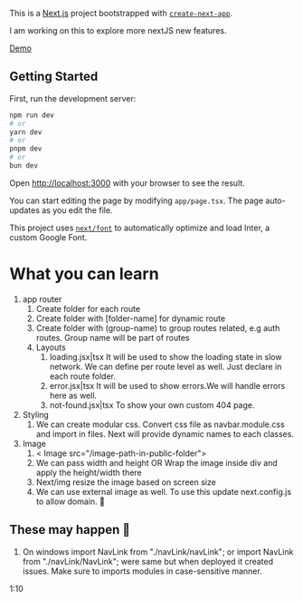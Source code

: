 This is a [Next.js](https://nextjs.org/) project bootstrapped with [`create-next-app`](https://github.com/vercel/next.js/tree/canary/packages/create-next-app).

I am working on this to explore more nextJS new features.

[Demo](https://nextysite.vercel.app/)
## Getting Started

First, run the development server:

```bash
npm run dev
# or
yarn dev
# or
pnpm dev
# or
bun dev
```

Open [http://localhost:3000](http://localhost:3000) with your browser to see the result.

You can start editing the page by modifying `app/page.tsx`. The page auto-updates as you edit the file.

This project uses [`next/font`](https://nextjs.org/docs/basic-features/font-optimization) to automatically optimize and load Inter, a custom Google Font.

# What you can learn

1. app router
    1. Create folder for each route
    2. Create folder with [folder-name] for dynamic route
    3. Create folder with (group-name) to group routes related, e.g auth routes. Group name will be part of routes
    4. Layouts
        1. loading.jsx|tsx It will be used to show the loading state in slow network. We can define per route level as well. Just declare in each route folder.
        2. error.jsx|tsx It will be used to show errors.We will handle errors here as well.
        3. not-found.jsx|tsx To show your own custom 404 page.
2. Styling
    1. We can create modular css. Convert css file as navbar.module.css and import in files. Next will provide dynamic  names to each classes.
3. Image
    1. < Image src="/image-path-in-public-folder">
    2. We can pass width and height OR Wrap the image inside div and apply the height/width there
    3. Next/img resize the image based on screen size
    4. We can use external image as well. To use this update next.config.js to allow domain. 🚀


## These may happen 💁
1. On windows import NavLink from "./navLink/navLink"; or import NavLink from "./navLink/NavLink"; were same but when deployed it created issues. Make sure to imports modules in case-sensitive manner.


1:10